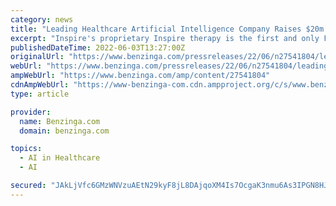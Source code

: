 ```yaml
---
category: news
title: "Leading Healthcare Artificial Intelligence Company Raises $20m Series A Extension"
excerpt: "Inspire's proprietary Inspire therapy is the first and only FDA-approved neurostimulation technology that provides a safe and effective treatment for moderate to severe obstructive sleep apnea."
publishedDateTime: 2022-06-03T13:27:00Z
originalUrl: "https://www.benzinga.com/pressreleases/22/06/n27541804/leading-healthcare-artificial-intelligence-company-raises-20m-series-a-extension"
webUrl: "https://www.benzinga.com/pressreleases/22/06/n27541804/leading-healthcare-artificial-intelligence-company-raises-20m-series-a-extension"
ampWebUrl: "https://www.benzinga.com/amp/content/27541804"
cdnAmpWebUrl: "https://www-benzinga-com.cdn.ampproject.org/c/s/www.benzinga.com/amp/content/27541804"
type: article

provider:
  name: Benzinga.com
  domain: benzinga.com

topics:
  - AI in Healthcare
  - AI

secured: "JAkLjVfc6GMzWNVzuAEtN29kyF8jL8DAjqoXM4Is7OcgaK3nmu6As3IPGN8HJ64phEWET0xqptu8PtATDY/xrLksK5b9OUim9tzPueBFMRQL7/XPG6JE63RlAYIm2zr1CimZ/2yMMk6dxPXsHksW8DCMdbHzgsuu2XfQfqJe6es8VuFcUCH7mujIMoXtLIwp2ZfbcsqGUM887a3wDg6N/zndag6rznDNDr8hWfO0LxYob9rJn6Fobtvv1mvmq/GqD3t5FanzICSRtpDoBpT8lNG70KAEqttlAeBj1BMSCcaPDL+j09AEhD0mqiFI881sAFJSZnO+ho62DzFm8oGOPsgbe/7Wb0dPrAgvhfYwjUg=;o4WE+RRyNOmdAbSPLj+vaQ=="
---
```


